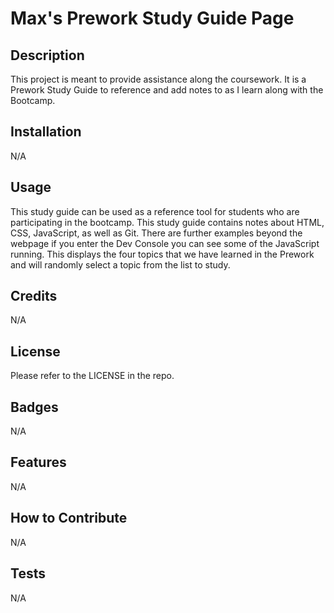 # Max's Prework Study Guide Page

## Description

This project is meant to provide assistance along the coursework.  It is a Prework Study Guide to reference and add notes to as I learn along with the Bootcamp.

## Installation

N/A

## Usage

This study guide can be used as a reference tool for students who are participating in the bootcamp.  This study guide contains notes about HTML, CSS, JavaScript, as well as Git.  There are further examples beyond the webpage if you enter the Dev Console you can see some of the JavaScript running.  This displays the four topics that we have learned in the Prework and will randomly select a topic from the list to study.

## Credits

N/A

## License

Please refer to the LICENSE in the repo.

## Badges

N/A

## Features

N/A

## How to Contribute

N/A

## Tests

N/A